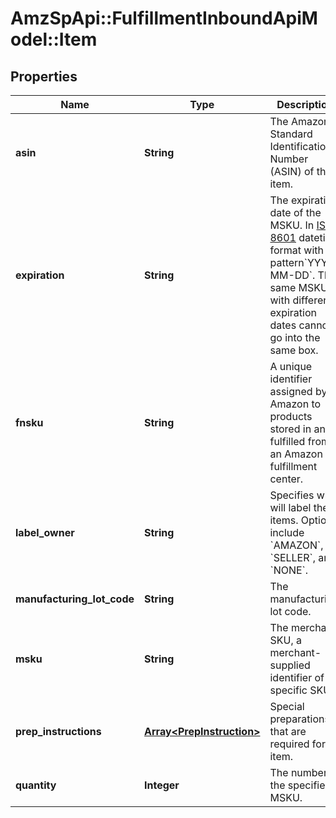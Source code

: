 # AmzSpApi::FulfillmentInboundApiModel::Item

## Properties
Name | Type | Description | Notes
------------ | ------------- | ------------- | -------------
**asin** | **String** | The Amazon Standard Identification Number (ASIN) of the item. | 
**expiration** | **String** | The expiration date of the MSKU. In [ISO 8601](https://developer-docs.amazon.com/sp-api/docs/iso-8601) datetime format with pattern&#x60;YYYY-MM-DD&#x60;. The same MSKU with different expiration dates cannot go into the same box. | [optional] 
**fnsku** | **String** | A unique identifier assigned by Amazon to products stored in and fulfilled from an Amazon fulfillment center. | 
**label_owner** | **String** | Specifies who will label the items. Options include &#x60;AMAZON&#x60;, &#x60;SELLER&#x60;, and &#x60;NONE&#x60;. | 
**manufacturing_lot_code** | **String** | The manufacturing lot code. | [optional] 
**msku** | **String** | The merchant SKU, a merchant-supplied identifier of a specific SKU. | 
**prep_instructions** | [**Array&lt;PrepInstruction&gt;**](PrepInstruction.md) | Special preparations that are required for an item. | 
**quantity** | **Integer** | The number of the specified MSKU. | 


